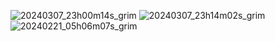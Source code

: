 ![20240307_23h00m14s_grim](https://github.com/root309/dotfiles/assets/118520076/31cb2901-8618-4d11-a767-23e348386e7d)
![20240307_23h14m02s_grim](https://github.com/root309/dotfiles/assets/118520076/29824270-4377-46a3-a8b0-7e4e8c944120)
![20240221_05h06m07s_grim](https://github.com/root309/dotfiles/assets/118520076/8ee58192-3963-4185-b36b-347d1f2f33de)
